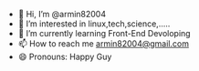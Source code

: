 - 👋 Hi, I’m @armin82004
- 👀 I’m interested in linux,tech,science,.....
- 🌱 I’m currently learning Front-End Devoloping
- 📫 How to reach me armin82004@gmail.com  
- 😄 Pronouns: Happy Guy
